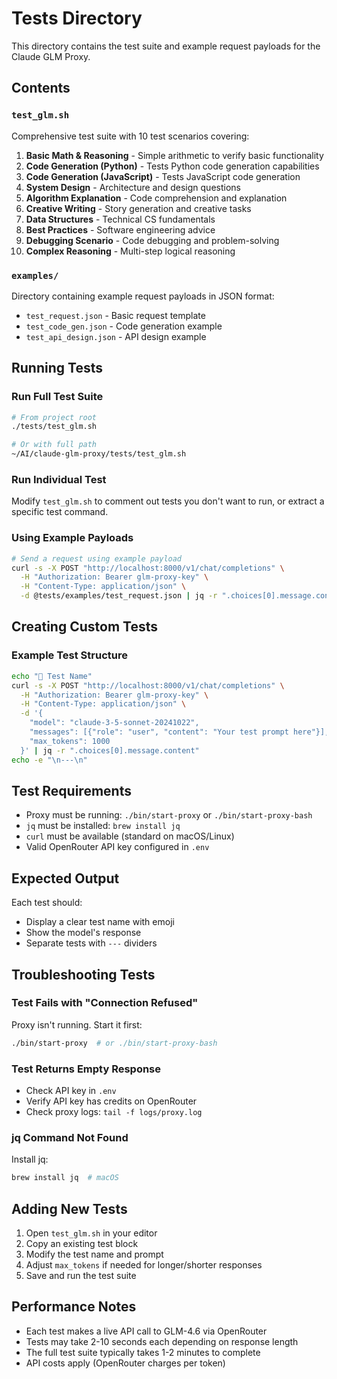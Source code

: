 # Tests Directory

This directory contains the test suite and example request payloads for the Claude GLM Proxy.

## Contents

### `test_glm.sh`
Comprehensive test suite with 10 test scenarios covering:

1. **Basic Math & Reasoning** - Simple arithmetic to verify basic functionality
2. **Code Generation (Python)** - Tests Python code generation capabilities
3. **Code Generation (JavaScript)** - Tests JavaScript code generation
4. **System Design** - Architecture and design questions
5. **Algorithm Explanation** - Code comprehension and explanation
6. **Creative Writing** - Story generation and creative tasks
7. **Data Structures** - Technical CS fundamentals
8. **Best Practices** - Software engineering advice
9. **Debugging Scenario** - Code debugging and problem-solving
10. **Complex Reasoning** - Multi-step logical reasoning

### `examples/`
Directory containing example request payloads in JSON format:

- `test_request.json` - Basic request template
- `test_code_gen.json` - Code generation example
- `test_api_design.json` - API design example

## Running Tests

### Run Full Test Suite
```bash
# From project root
./tests/test_glm.sh

# Or with full path
~/AI/claude-glm-proxy/tests/test_glm.sh
```

### Run Individual Test
Modify `test_glm.sh` to comment out tests you don't want to run, or extract a specific test command.

### Using Example Payloads
```bash
# Send a request using example payload
curl -s -X POST "http://localhost:8000/v1/chat/completions" \
  -H "Authorization: Bearer glm-proxy-key" \
  -H "Content-Type: application/json" \
  -d @tests/examples/test_request.json | jq -r ".choices[0].message.content"
```

## Creating Custom Tests

### Example Test Structure
```bash
echo "🧪 Test Name"
curl -s -X POST "http://localhost:8000/v1/chat/completions" \
  -H "Authorization: Bearer glm-proxy-key" \
  -H "Content-Type: application/json" \
  -d '{
    "model": "claude-3-5-sonnet-20241022",
    "messages": [{"role": "user", "content": "Your test prompt here"}],
    "max_tokens": 1000
  }' | jq -r ".choices[0].message.content"
echo -e "\n---\n"
```

## Test Requirements

- Proxy must be running: `./bin/start-proxy` or `./bin/start-proxy-bash`
- `jq` must be installed: `brew install jq`
- `curl` must be available (standard on macOS/Linux)
- Valid OpenRouter API key configured in `.env`

## Expected Output

Each test should:
- Display a clear test name with emoji
- Show the model's response
- Separate tests with `---` dividers

## Troubleshooting Tests

### Test Fails with "Connection Refused"
Proxy isn't running. Start it first:
```bash
./bin/start-proxy  # or ./bin/start-proxy-bash
```

### Test Returns Empty Response
- Check API key in `.env`
- Verify API key has credits on OpenRouter
- Check proxy logs: `tail -f logs/proxy.log`

### jq Command Not Found
Install jq:
```bash
brew install jq  # macOS
```

## Adding New Tests

1. Open `test_glm.sh` in your editor
2. Copy an existing test block
3. Modify the test name and prompt
4. Adjust `max_tokens` if needed for longer/shorter responses
5. Save and run the test suite

## Performance Notes

- Each test makes a live API call to GLM-4.6 via OpenRouter
- Tests may take 2-10 seconds each depending on response length
- The full test suite typically takes 1-2 minutes to complete
- API costs apply (OpenRouter charges per token)
